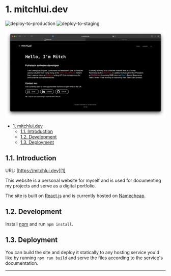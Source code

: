 # 1. mitchlui.dev

![deploy-to-production](https://github.com/mitchLui/website/actions/workflows/build-and-deploy-prod.yml/badge.svg)
![deploy-to-staging](https://github.com/mitchLui/website/actions/workflows/build-and-deploy-staging.yml/badge.svg)

![website](docs/website.png)

- [1. mitchlui.dev](#1-mitchluidev)
  - [1.1. Introduction](#11-introduction)
  - [1.2. Development](#12-development)
  - [1.3. Deployment](#13-deployment)

## 1.1. Introduction

URL: [https://mitchlui.dev][1]

This website is a personal website for myself and is used for documenting my projects and serve as a digital portfolio.

The site is built on [React.js][2] and is currently hosted on [Namecheap][3].

## 1.2. Development

Install [npm][4] and run `npm install`.

## 1.3. Deployment

You can build the site and deploy it statically to any hosting service you'd like by running `npm run build` and serve the files according to the service's documentation.

---
[1]:https://mitchlui.dev
[2]:https://reactjs.org
[3]:https://www.namecheap.com
[4]:https://www.npmjs.com